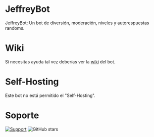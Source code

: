 # JeffreyBot
JeffreyBot: Un bot de diversión, moderación, niveles y autorespuestas randoms.

# Wiki
Si necesitas ayuda tal vez deberías ver la <a href="https://github.com/JeffreyRandom/discord-jeffrey-bot/wiki">wiki</a> del bot.

# Self-Hosting
Este bot no está permitido el "Self-Hosting".

# Soporte
[![Support](https://discordapp.com/api/guilds/447797737216278528/widget.png?style=shield)](https://discord.gg/ComingSoonSupport)
![GitHub stars](https://img.shields.io/github/stars/JeffreyRandom/discord-jeffrey-bot.svg?style=social&label=Stars&style=flat)
